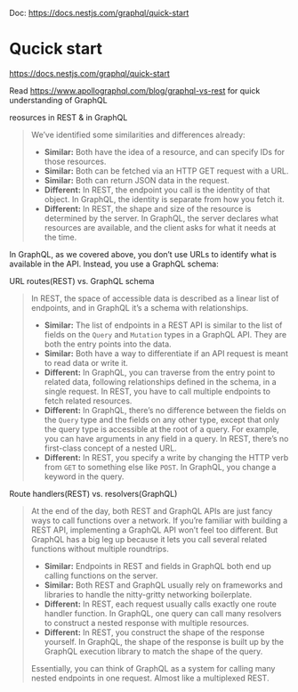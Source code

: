 Doc: https://docs.nestjs.com/graphql/quick-start





# Qucick start

https://docs.nestjs.com/graphql/quick-start



Read https://www.apollographql.com/blog/graphql-vs-rest for quick understanding of GraphQL



reosurces in REST & in GraphQL

> We’ve identified some similarities and differences already:
>
> - **Similar:** Both have the idea of a resource, and can specify IDs for those resources.
> - **Similar:** Both can be fetched via an HTTP GET request with a URL.
> - **Similar:** Both can return JSON data in the request.
> - **Different:** In REST, the endpoint you call is the identity of that object. In GraphQL, the identity is separate from how you fetch it.
> - **Different:** In REST, the shape and size of the resource is determined by the server. In GraphQL, the server declares what resources are available, and the client asks for what it needs at the time.

In GraphQL, as we covered above, you don’t use URLs to identify what is available in the API. Instead, you use a GraphQL schema:



URL routes(REST) vs. GraphQL schema

> In REST, the space of accessible data is described as a linear list of endpoints, and in GraphQL it’s a schema with relationships.
>
> - **Similar:** The list of endpoints in a REST API is similar to the list of fields on the `Query` and `Mutation` types in a GraphQL API. They are both the entry points into the data.
> - **Similar:** Both have a way to differentiate if an API request is meant to read data or write it.
> - **Different:** In GraphQL, you can traverse from the entry point to related data, following relationships defined in the schema, in a single request. In REST, you have to call multiple endpoints to fetch related resources.
> - **Different:** In GraphQL, there’s no difference between the fields on the `Query` type and the fields on any other type, except that only the query type is accessible at the root of a query. For example, you can have arguments in any field in a query. In REST, there’s no first-class concept of a nested URL.
> - **Different:** In REST, you specify a write by changing the HTTP verb from `GET` to something else like `POST`. In GraphQL, you change a keyword in the query.



Route handlers(REST) vs. resolvers(GraphQL) 

> At the end of the day, both REST and GraphQL APIs are just fancy ways to call functions over a network. If you’re familiar with building a REST API, implementing a GraphQL API won’t feel too different. But GraphQL has a big leg up because it lets you call several related functions without multiple roundtrips.
>
> - **Similar:** Endpoints in REST and fields in GraphQL both end up calling functions on the server.
> - **Similar:** Both REST and GraphQL usually rely on frameworks and libraries to handle the nitty-gritty networking boilerplate.
> - **Different:** In REST, each request usually calls exactly one route handler function. In GraphQL, one query can call many resolvers to construct a nested response with multiple resources.
> - **Different:** In REST, you construct the shape of the response yourself. In GraphQL, the shape of the response is built up by the GraphQL execution library to match the shape of the query.
>
> Essentially, you can think of GraphQL as a system for calling many nested endpoints in one request. Almost like a multiplexed REST.